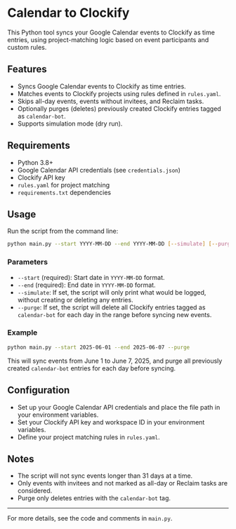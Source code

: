 # Calendar to Clockify

This Python tool syncs your Google Calendar events to Clockify as time entries, using project-matching logic based on event participants and custom rules.

## Features
- Syncs Google Calendar events to Clockify as time entries.
- Matches events to Clockify projects using rules defined in `rules.yaml`.
- Skips all-day events, events without invitees, and Reclaim tasks.
- Optionally purges (deletes) previously created Clockify entries tagged as `calendar-bot`.
- Supports simulation mode (dry run).

## Requirements
- Python 3.8+
- Google Calendar API credentials (see `credentials.json`)
- Clockify API key
- `rules.yaml` for project matching
- `requirements.txt` dependencies

## Usage

Run the script from the command line:

```sh
python main.py --start YYYY-MM-DD --end YYYY-MM-DD [--simulate] [--purge]
```

### Parameters
- `--start` (required): Start date in `YYYY-MM-DD` format.
- `--end` (required): End date in `YYYY-MM-DD` format.
- `--simulate`: If set, the script will only print what would be logged, without creating or deleting any entries.
- `--purge`: If set, the script will delete all Clockify entries tagged as `calendar-bot` for each day in the range before syncing new events.

### Example

```sh
python main.py --start 2025-06-01 --end 2025-06-07 --purge
```

This will sync events from June 1 to June 7, 2025, and purge all previously created `calendar-bot` entries for each day before syncing.

## Configuration
- Set up your Google Calendar API credentials and place the file path in your environment variables.
- Set your Clockify API key and workspace ID in your environment variables.
- Define your project matching rules in `rules.yaml`.

## Notes
- The script will not sync events longer than 31 days at a time.
- Only events with invitees and not marked as all-day or Reclaim tasks are considered.
- Purge only deletes entries with the `calendar-bot` tag.

---

For more details, see the code and comments in `main.py`.